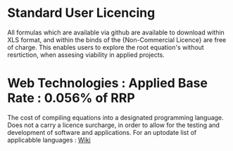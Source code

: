 # Standard User Licencing

All formulas which are available via github are available to download within XLS format, and within the binds of the {Non-Commercial Licence} are free of charge. 
This enables users to explore the root equation's without resrtiction, when assesing viability in applied projects.  

# Web Technologies : Applied Base Rate : 0.056% of RRP

The cost of compiling equations into a designated programming language. Does not a carry a licence surcharge, in order to allow for the testing and development of software and applications. For an uptodate list of applicabble languages : [Wiki](https://en.wikipedia.org/wiki/List_of_programming_languages)


